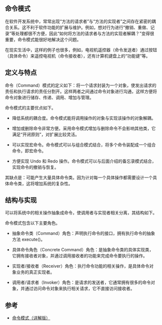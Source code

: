 ## 命令模式

在软件开发系统中，常常出现“方法的请求者”与“方法的实现者”之间存在紧密的耦合关系。这不利于软件功能的扩展与维护。例如，想对行为进行“撤销、重做、记录”等处理都很不方便，因此“如何将方法的请求者与方法的实现者解耦？”变得很重要，命令模式能很好地解决这个问题。

在现实生活中，这样的例子也很多，例如，电视机遥控器（命令发送者）通过按钮（具体命令）来遥控电视机（命令接收者），还有计算机键盘上的“功能键”等。

## 定义与特点

命令（Command）模式的定义如下：将一个请求封装为一个对象，使发出请求的责任和执行请求的责任分割开。这样两者之间通过命令对象进行沟通，这样方便将命令对象进行储存、传递、调用、增加与管理。

命令模式的主要优点如下。

- 降低系统的耦合度。命令模式能将调用操作的对象与实现该操作的对象解耦。

- 增加或删除命令非常方便。采用命令模式增加与删除命令不会影响其他类，它满足“开闭原则”，对扩展比较灵活。

- 可以实现宏命令。命令模式可以与组合模式结合，将多个命令装配成一个组合命令，即宏命令。

- 方便实现 Undo 和 Redo 操作。命令模式可以与后面介绍的备忘录模式结合，实现命令的撤销与恢复。

其缺点是：可能产生大量具体命令类。因为计对每一个具体操作都需要设计一个具体命令类，这将增加系统的复杂性。

## 结构与实现

可以将系统中的相关操作抽象成命令，使调用者与实现者相关分离，其结构如下。

命令模式包含以下主要角色。

- 抽象命令类（Command）角色：声明执行命令的接口，拥有执行命令的抽象方法 execute()。

- 具体命令角色（Concrete    Command）角色：是抽象命令类的具体实现类，它拥有接收者对象，并通过调用接收者的功能来完成命令要执行的操作。

- 实现者/接收者（Receiver）角色：执行命令功能的相关操作，是具体命令对象业务的真正实现者。

- 调用者/请求者（Invoker）角色：是请求的发送者，它通常拥有很多的命令对象，并通过访问命令对象来执行相关请求，它不直接访问接收者。

## 参考

- [命令模式（详解版）](hhttp://c.biancheng.net/view/1380.html)